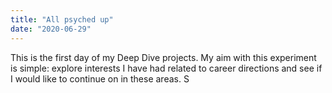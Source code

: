 ```yaml
---
title: "All psyched up"
date: "2020-06-29"
---
```


This is the first day of my Deep Dive projects. My aim with this experiment is simple: explore interests I have had related to career directions and see if I would like to continue on in these areas.
S

